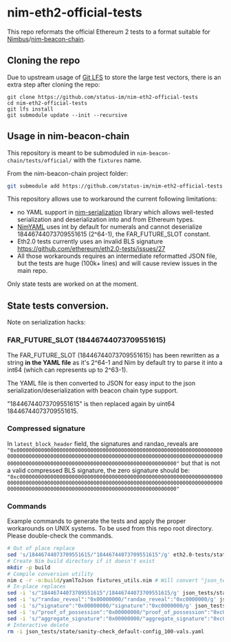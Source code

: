 # nim-eth2-official-tests

This repo reformats the official Ethereum 2 tests to a format suitable for [Nimbus](https://github.com/status-im/nimbus)/[nim-beacon-chain](https://github.com/status-im/nim-beacon-chain).

## Cloning the repo

Due to upstream usage of [Git LFS](https://git-lfs.github.com) to store the large test vectors,
there is an extra step after cloning the repo:

```
git clone https://github.com/status-im/nim-eth2-official-tests
cd nim-eth2-official-tests
git lfs install
git submodule update --init --recursive
```

## Usage in nim-beacon-chain

This repository is meant to be submoduled in `nim-beacon-chain/tests/official/` with the `fixtures` name.

From the nim-beacon-chain project folder:

```sh
git submodule add https://github.com/status-im/nim-eth2-official-tests ./tests/official/fixtures
```


This repository allows use to workaround the current following limitations:
  - no YAML support in [nim-serialization](https://github.com/status-im/nim-serialization) library
    which allows well-tested serialization and deserialization into and from Ethereum types.
  - [NimYAML](https://nimyaml.org) uses int by default for numerals and cannot deserialize
    18446744073709551615 (2^64-1), the FAR_FUTURE_SLOT constant.
  - Eth2.0 tests currently uses an invalid BLS signature https://github.com/ethereum/eth2.0-tests/issues/27
  - All those workarounds requires an intermediate reformatted JSON file, but the tests are huge (100k+ lines)
    and will cause review issues in the main repo.

Only state tests are worked on at the moment.

## State tests conversion.

Note on serialization hacks:

### FAR_FUTURE_SLOT (18446744073709551615)

The FAR_FUTURE_SLOT (18446744073709551615) has been rewritten as a string **in the YAML file**
as it's 2^64-1 and Nim by default try to parse it into a int64 (which can represents up to 2^63-1).

The YAML file is then converted to JSON for easy input to the json serialization/deserialization
with beacon chain type support.

"18446744073709551615" is then replaced again by uint64 18446744073709551615.

### Compressed signature

In `latest_block_header` field, the signatures and randao_reveals are
`"0x000000000000000000000000000000000000000000000000000000000000000000000000000000000000000000000000000000000000000000000000000000000000000000000000000000000000000000000000000000000000000000000000"`
but that is not a valid compressed BLS signature, the zero signature should be:
`"0xc00000000000000000000000000000000000000000000000000000000000000000000000000000000000000000000000000000000000000000000000000000000000000000000000000000000000000000000000000000000000000000000000"`

### Commands

Example commands to generate the tests and apply the proper workarounds on UNIX systems.
To be used from this repo root directory.
Please double-check the commands.

```sh
# Out of place replace
sed 's/18446744073709551615/"18446744073709551615"/g' eth2.0-tests/state/sanity-check_default-config_100-vals.yaml > json_tests/state/sanity-check_default-config_100-vals.yaml
# Create Nim build directory if it doesn't exist
mkdir -p build
# Compile conversion utility
nim c -r -o:build/yamlToJson fixtures_utils.nim # Will convert "json_tests/state/sanity-check_default-config_100-vals-first_test.yaml" by default
# In-place replaces
sed -i 's/"18446744073709551615"/18446744073709551615/g' json_tests/state/sanity-check_default-config_100-vals.json
sed -i 's/"randao_reveal":"0x00000000/"randao_reveal":"0xc0000000/g' json_tests/state/sanity-check_default-config_100-vals.json
sed -i 's/"signature":"0x00000000/"signature":"0xc0000000/g' json_tests/state/sanity-check_default-config_100-vals.json
sed -i 's/"proof_of_possession":"0x00000000/"proof_of_possession":"0xc0000000/g' json_tests/state/sanity-check_default-config_100-vals.json
sed -i 's/"aggregate_signature":"0x00000000/"aggregate_signature":"0xc0000000/g' json_tests/state/sanity-check_default-config_100-vals.json
# Interactive delete
rm -i json_tests/state/sanity-check_default-config_100-vals.yaml
```